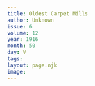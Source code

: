 ```yaml
---
title: Oldest Carpet Mills
author: Unknown
issue: 6
volume: 12
year: 1916
month: 50
day: V
tags:
layout: page.njk
image:
---
```



